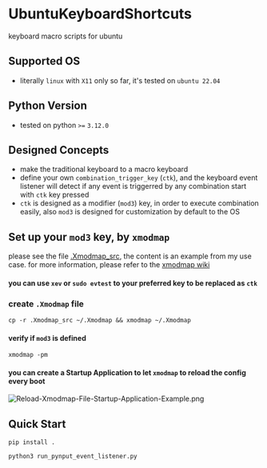 # UbuntuKeyboardShortcuts

keyboard macro scripts for ubuntu

## Supported OS

- literally `linux` with `X11` only so far, it's tested on `ubuntu 22.04`

## Python Version

- tested on python `>=` `3.12.0`

## Designed Concepts

- make the traditional keyboard to a macro keyboard
- define your own `combination_trigger_key` (`ctk`), and the keyboard event listener will detect if any event is
  triggerred by any combination start with `ctk` key pressed
- `ctk` is designed as a modifier (`mod3`) key, in order to execute combination easily, also `mod3` is designed for
  customization by default to the OS

## Set up your `mod3` key, by `xmodmap`

please see the file [.Xmodmap_src](.Xmodmap_src), the content is an example from my use case.
for more information, please refer to the [xmodmap wiki](https://github.com/jet-c-21/UbuntuKeyboardMacros/wiki/xmodmap)

#### you can use `xev` or `sudo evtest` to your preferred key to be replaced as `ctk`

### create `.Xmodmap` file

```shell
cp -r .Xmodmap_src ~/.Xmodmap && xmodmap ~/.Xmodmap
```

#### verify if `mod3` is defined

```shell
xmodmap -pm
```

#### you can create a Startup Application to let `xmodmap` to reload the config every boot

![Reload-Xmodmap-File-Startup-Application-Example.png](https://hackmd.io/_uploads/H12_eP641l.jpg)

## Quick Start

```
pip install .
```
```
python3 run_pynput_event_listener.py
```





